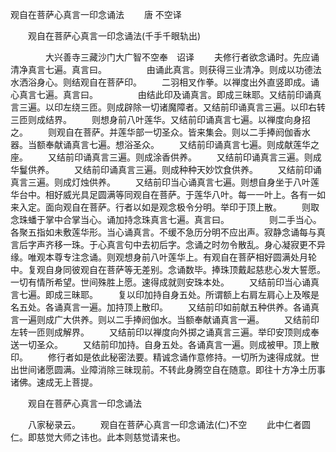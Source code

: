   观自在菩萨心真言一印念诵法
　　唐 不空译




　　观自在菩萨心真言一印念诵法(千手千眼轨出)

　　　　大兴善寺三藏沙门大广智不空奉　诏译
　　夫修行者欲念诵时。先应诵清净真言七遍。真言曰。
　　
　　由诵此真言。则获得三业清净。则成以功德法水洒浴身心。则结观自在菩萨印。
　　二羽相叉作拳。以禅度出外直竖即成。诵心真言七遍。真言曰。
　　
　　由结此印及诵真言。即成三昧耶。又结前印诵真言三遍。以印左绕三匝。则成辟除一切诸魔障者。又结前印诵真言三遍。以印右转三匝则成结界。
　　则想身前八叶莲华。又结前印诵真言七遍。以禅度向身招之。
　　则观自在菩萨。并莲华部一切圣众。皆来集会。则以二手捧阏伽香水器。当额奉献诵真言七遍。想浴圣众。
　　又结前印诵真言七遍。则成献莲华之座。
　　又结前印诵真言三遍。则成涂香供养。
　　又结前印诵真言三遍。则成华鬘供养。
　　又结前印诵真言三遍。则成种种天妙饮食供养。
　　又结前印诵真言三遍。则成灯烛供养。
　　又结前印当心诵真言七遍。则想自身坐于八叶莲华台中。相好威光具足圆满等同观自在菩萨。于莲华八叶。每一一叶上。各有一如来入定。面向观自在菩萨。行者以如是观念极令分明。举印于顶上散。
　　则取念珠蟠于掌中合掌当心。诵加持念珠真言七遍。真言曰。
　　
　　则二手当心。各聚五指如未敷莲华形。当心诵真言。不缓不急历分明不应出声。寂静念诵每与真言后字声齐移一珠。于心真言句中去初后字。念诵之时勿令散乱。身心凝寂更不异缘。唯观本尊专注念诵。则观想身前八叶莲华上。有观自在菩萨相好圆满处月轮中。复观自身同彼观自在菩萨等无差别。念诵数毕。捧珠顶戴起慈悲心发大誓愿。一切有情所希望。世间殊胜上愿。速得成就则安珠本处。
　　又结前印当心诵真言七遍。即成三昧耶。
　　复以印加持自身五处。所谓额上右肩左肩心上及喉是名五处。各诵真言一遍。加持顶上散印。
　　又结前印如前献五种供养。各诵真言一遍则成广大供养。则以二手捧阏伽水。当额奉献诵真言一遍。
　　又结前印左转一匝则成解界。
　　又结前印以禅度向外掷之诵真言三遍。举印安顶则成奉送一切圣众。
　　又结前印加持。自身五处。各诵真言一遍。则成被甲。顶上散印。
　　修行者如是依此秘密法要。精诚念诵作意修持。一切所为速得成就。世出世间诸愿圆满。业障消除三昧现前。不转此身腾空自在随意。即往十方净土历事诸佛。速成无上菩提。

　　观自在菩萨心真言一印念诵法

　　八家秘录云。
　　观自在菩萨心真言一印念诵法(仁)不空
　　此中仁者圆仁。即慈觉大师之讳也。此本则慈觉请来也。

